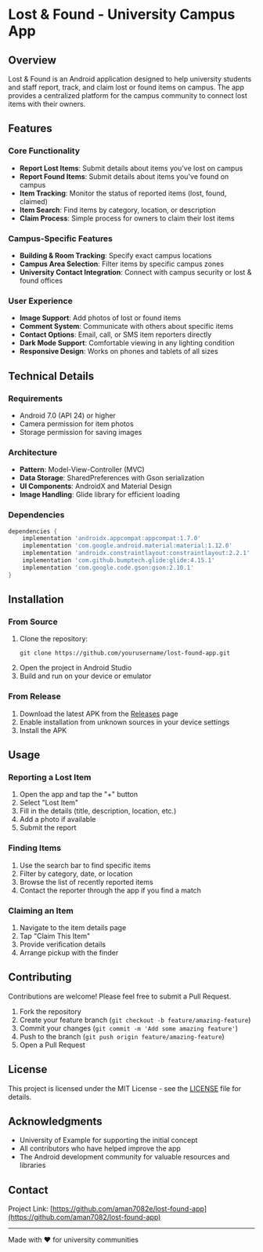 # Lost & Found - University Campus App


## Overview

Lost & Found is an Android application designed to help university students and staff report, track, and claim lost or found items on campus. The app provides a centralized platform for the campus community to connect lost items with their owners.

## Features

### Core Functionality
- **Report Lost Items**: Submit details about items you've lost on campus
- **Report Found Items**: Submit details about items you've found on campus
- **Item Tracking**: Monitor the status of reported items (lost, found, claimed)
- **Item Search**: Find items by category, location, or description
- **Claim Process**: Simple process for owners to claim their lost items

### Campus-Specific Features
- **Building & Room Tracking**: Specify exact campus locations
- **Campus Area Selection**: Filter items by specific campus zones
- **University Contact Integration**: Connect with campus security or lost & found offices

### User Experience
- **Image Support**: Add photos of lost or found items
- **Comment System**: Communicate with others about specific items
- **Contact Options**: Email, call, or SMS item reporters directly
- **Dark Mode Support**: Comfortable viewing in any lighting condition
- **Responsive Design**: Works on phones and tablets of all sizes


## Technical Details

### Requirements
- Android 7.0 (API 24) or higher
- Camera permission for item photos
- Storage permission for saving images

### Architecture
- **Pattern**: Model-View-Controller (MVC)
- **Data Storage**: SharedPreferences with Gson serialization
- **UI Components**: AndroidX and Material Design
- **Image Handling**: Glide library for efficient loading

### Dependencies
```gradle
dependencies {
    implementation 'androidx.appcompat:appcompat:1.7.0'
    implementation 'com.google.android.material:material:1.12.0'
    implementation 'androidx.constraintlayout:constraintlayout:2.2.1'
    implementation 'com.github.bumptech.glide:glide:4.15.1'
    implementation 'com.google.code.gson:gson:2.10.1'
}
```

## Installation

### From Source
1. Clone the repository:
   ```
   git clone https://github.com/yourusername/lost-found-app.git
   ```
2. Open the project in Android Studio
3. Build and run on your device or emulator

### From Release
1. Download the latest APK from the [Releases](https://github.com/aman7082/lost-found-app/releases) page
2. Enable installation from unknown sources in your device settings
3. Install the APK

## Usage

### Reporting a Lost Item
1. Open the app and tap the "+" button
2. Select "Lost Item"
3. Fill in the details (title, description, location, etc.)
4. Add a photo if available
5. Submit the report

### Finding Items
1. Use the search bar to find specific items
2. Filter by category, date, or location
3. Browse the list of recently reported items
4. Contact the reporter through the app if you find a match

### Claiming an Item
1. Navigate to the item details page
2. Tap "Claim This Item"
3. Provide verification details
4. Arrange pickup with the finder

## Contributing

Contributions are welcome! Please feel free to submit a Pull Request.

1. Fork the repository
2. Create your feature branch (`git checkout -b feature/amazing-feature`)
3. Commit your changes (`git commit -m 'Add some amazing feature'`)
4. Push to the branch (`git push origin feature/amazing-feature`)
5. Open a Pull Request

## License

This project is licensed under the MIT License - see the [LICENSE](LICENSE) file for details.

## Acknowledgments

- University of Example for supporting the initial concept
- All contributors who have helped improve the app
- The Android development community for valuable resources and libraries

## Contact

Project Link: [https://github.com/aman7082e/lost-found-app](https://github.com/aman7082/lost-found-app)

---

Made with ❤️ for university communities
